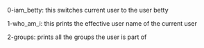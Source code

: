 0-iam_betty: this switches current user to the user betty

1-who_am_i: this prints the effective user name of the current user

2-groups: prints all the groups the user is part of
